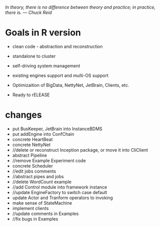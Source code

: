 *In theory, there is no difference between theory and practice; in practice, there is. — Chuck Reid*

# Goals in R version

* clean code - abstraction and reconstruction

* standalone to cluster

* self-driving system management

* existing engines support and multi-OS support

* Optimizaition of BigData, NettyNet, JetBrain, Clients, etc.

* Ready to rELEASE

# changes

* put BusKeeper, JetBrain into InstanceBDMS
* put addEngine into ConfChain
* concrete HeartBeat
* concrete NettyNet
* //delete or reconstruct Inception package, or move it into CliClient
* abstract Pipeline
* //remove Example Experiment code
* concrete Scheduler
* //edit jobs comments
* //abstract pipes and jobs
* //delete WordCount example
* //add Control module into framework instance
* //update EngineFactory to switch case default
* update Actor and Tranform operators to invoking
* make sense of StateMachine
* implement clients
* //update comments in Examples
* //fix bugs in Examples
